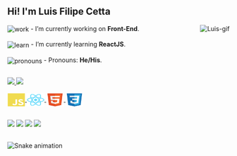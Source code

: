 ## Hi! I'm Luis Filipe Cetta

<div style="display: inline_block">
   <img align="right" alt="Luis-gif" height="120rem" src="https://media.giphy.com/media/jTNG3RF6EwbkpD4LZx/giphy.gif?cid=ecf05e47ycm92g2zi7tp5enwy4rzoln3rd38qgwows1rzl21&rid=giphy.gif&ct=g">

  <div>
     <img align="center" alt="work" height="30" width="40" src="https://img.icons8.com/cotton/64/000000/computer.png">
     - I’m currently working on <b>Front-End</b>.
  </div>
  <br>
  <div>
    <img align="center" alt="learn" height="30" width="40" src="https://img.icons8.com/dusk/64/000000/saving-book.png">
    - I’m currently learning <b>ReactJS</b>.
  </div>
  <br>
  <div>
    <img align="center" alt="pronouns" height="40"  width="40" src="https://img.icons8.com/color/48/000000/player-male.png">
    - Pronouns: <b>He/His</b>.
  </div>
 </div>
 
  ##

 <div>
  <a href="https://github.com/luiscetta">
  <img height="180em" src="https://github-readme-stats.vercel.app/api?username=luiscetta&show_icons=true&theme=highcontrast&include_all_commits=true&    count_private=true"/>
  <img height="180em" src="https://github-readme-stats.vercel.app/api/top-langs/?username=luiscetta&layout=compact&langs_count=7&theme=highcontrast"/>
</div>

 <div style="display: inline_block"><br>
  <img align="center" alt="Luis-Js" height="30" width="40" src="https://raw.githubusercontent.com/devicons/devicon/master/icons/javascript/javascript-plain.svg">
  <img align="center" alt="Luis-React" height="30" width="40" src="https://raw.githubusercontent.com/devicons/devicon/master/icons/react/react-original.svg">
  <img align="center" alt="Luis-HTML" height="30" width="40" src="https://raw.githubusercontent.com/devicons/devicon/master/icons/html5/html5-original.svg">
  <img align="center" alt="Luis-CSS" height="30" width="40" src="https://raw.githubusercontent.com/devicons/devicon/master/icons/css3/css3-original.svg">
</div>
  
  ##
  
<div>
  <a href = "mailto:filipe.cetta@gmail.com"><img src="https://img.shields.io/badge/Gmail-D14836?style=for-the-badge&logo=gmail&logoColor=white" target="_blank"></a>
  <a href="https://www.linkedin.com/in/luiscetta/" target="_blank"><img src="https://img.shields.io/badge/-LinkedIn-%230077B5?style=for-the-badge&logo=linkedin&logoColor=white" target="_blank"></a> 
 <a href="https://discord.gg/luiscetta#3988" target="_blank"><img src="https://img.shields.io/badge/Discord-7289DA?style=for-the-badge&logo=discord&logoColor=white" target="_blank"></a> 
   <a href="https://app.slack.com/client/T01SN64B201/D01UVL4RDFB" target="_blank"><img src="https://img.shields.io/badge/Slack-4A154B?style=for-the-badge&logo=slack&logoColor=white" target="_blank"></a> 
</div><br>
  
  ![Snake animation](https://github.com/luiscetta/luiscetta/blob/output/github-contribution-grid-snake.svg)
